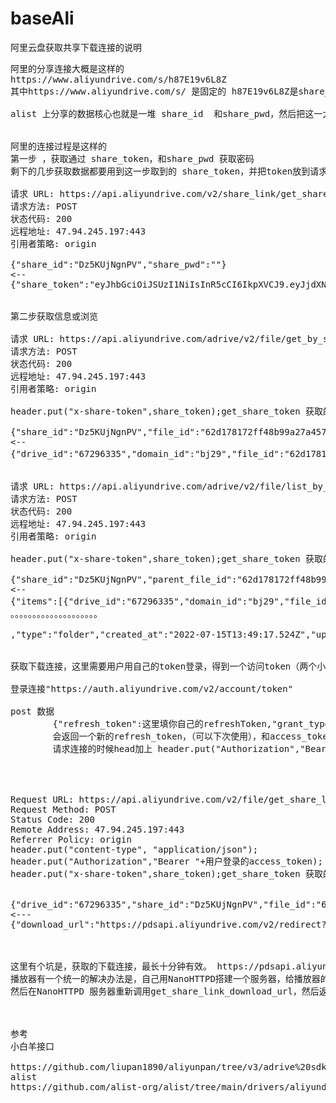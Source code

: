 # baseAli
阿里云盘获取共享下载连接的说明

<pre>
阿里的分享连接大概是这样的
https://www.aliyundrive.com/s/h87E19v6L8Z
其中https://www.aliyundrive.com/s/ 是固定的 h87E19v6L8Z是share_id 有的连接会需要密码share_pwd

alist 上分享的数据核心也就是一堆 share_id  和share_pwd，然后把这一大堆数据整合起来


阿里的连接过程是这样的
第一步 ，获取通过 share_token，和share_pwd 获取密码
剩下的几步获取数据都要用到这一步取到的 share_token，并把token放到请求头里面 header.put("x-share-token",share_token);

请求 URL: https://api.aliyundrive.com/v2/share_link/get_share_token
请求方法: POST
状态代码: 200 
远程地址: 47.94.245.197:443
引用者策略: origin

{"share_id":"Dz5KUjNgnPV","share_pwd":""}
<--
{"share_token":"eyJhbGciOiJSUzI1NiIsInR5cCI6IkpXVCJ9.eyJjdXN0b21Kc29uIjoie1wiZG9tYWluX2lkXCI6XCJiajI5XCIsXCJzaGFyZV9pZFwiOlwiRHo1S1VqTmduUFZcIixcImNyZWF0b3JcIjpcIjBiMjQwNWIxMDYyZjQzODdhZjUyZTRkMTQyNTMwZmJlXCIsXCJ1c2VyX2lkXCI6XCJhbm9ueW1vdXNcIn0iLCJjdXN0b21UeXBlIjoic2hhcmVfbGluayIsImV4cCI6MTY3NTg3MDM0NSwiaWF0IjoxNjc1ODYzMDg1fQ.LLS2T3FZTv0BaZbHMGPwWLw01vsE5gzln_KGHgekMa7o_7tsMG1BTYSIxmt360QlH5P35QEOh4bezH1ISXzC-wW9XtVABBdiba7QRaBgeCVHVRqkgBa-8k1tqlLeDGZ6ZERwVPvZAYezXo3imblYsCvSfLThLOLJSRx1uNzvwVg","expire_time":"2023-02-08T15:32:25.523Z","expires_in":7200}


第二步获取信息或浏览

请求 URL: https://api.aliyundrive.com/adrive/v2/file/get_by_share
请求方法: POST
状态代码: 200 
远程地址: 47.94.245.197:443
引用者策略: origin

header.put("x-share-token",share_token);get_share_token 获取的

{"share_id":"Dz5KUjNgnPV","file_id":"62d178172ff48b99a27a457aa25ba275842fbadd","fields":"*","image_thumbnail_process":"image/resize,w_400/format,jpeg","image_url_process":"image/resize,w_375/format,jpeg","video_thumbnail_process":"video/snapshot,t_1000,f_jpg,ar_auto,w_375"}
<--
{"drive_id":"67296335","domain_id":"bj29","file_id":"62d178172ff48b99a27a457aa25ba275842fbadd","share_id":"Dz5KUjNgnPV","name":"美食纪录片大合集（469GB）","type":"folder","created_at":"2022-07-15T14:22:15.579Z","updated_at":"2022-10-31T16:55:19.210Z","parent_file_id":"62d43b0ae9796975f5bb4b23a65db29c81401617","ex_fields_info":{"story_ids":"[]","story_image_score":0}}


请求 URL: https://api.aliyundrive.com/adrive/v2/file/list_by_share
请求方法: POST
状态代码: 200 
远程地址: 47.94.245.197:443
引用者策略: origin

header.put("x-share-token",share_token);get_share_token 获取的

{"share_id":"Dz5KUjNgnPV","parent_file_id":"62d178172ff48b99a27a457aa25ba275842fbadd","limit":20,"image_thumbnail_process":"image/resize,w_256/format,jpeg","image_url_process":"image/resize,w_1920/format,jpeg/interlace,1","video_thumbnail_process":"video/snapshot,t_1000,f_jpg,ar_auto,w_256","order_by":"name","order_direction":"DESC"}
<--
{"items":[{"drive_id":"67296335","domain_id":"bj29","file_id":"62d1705f366f5d63e7724e4a9deb1387a9b1d838","share_id":"Dz5KUjNgnPV","name":"44.食通街 26集 8.5G","type"
。。。。。。。。。。。。。。。。。。。。

,"type":"folder","created_at":"2022-07-15T13:49:17.524Z","updated_at":"2022-07-15T14:34:32.468Z","p22-07-15T14:34:30.482Z","parent_file_id":"62d178172ff48b99a27a457aa25ba275842fbadd"}],"next_marker":"WyI2MmQxNzgxNzJmZjQ4Yjk5YTI3YTQ1N2FhMjViYTI3NTg0MmZiYWRkIiwibiIsIm4iLDEsLTEsIjI0Lua+s+mXqOmjn+WFiSIsIjYyZDE3MDUzMmZjYWYxODdiYjgwNGYyOWI3Njg1NjlhMGEzODlmMGQiXQ==","punished_file_count":0}


获取下载连接，这里需要用户用自己的token登录，得到一个访问token（两个小时过期），再加上之前获取的x-share-token 放到请求头里面

登录连接"https://auth.aliyundrive.com/v2/account/token"

post 数据 
        {"refresh_token":这里填你自己的refreshToken,"grant_type", "refresh_token"}
        会返回一个新的refresh_token，（可以下次使用），和access_token
        请求连接的时候head加上 header.put("Authorization","Bearer "+loginret.getString("access_token"));
        
        


Request URL: https://api.aliyundrive.com/v2/file/get_share_link_download_url
Request Method: POST
Status Code: 200 
Remote Address: 47.94.245.197:443
Referrer Policy: origin
header.put("content-type", "application/json");
header.put("Authorization","Bearer "+用户登录的access_token); 注意Bearer后面要有空格
header.put("x-share-token",share_token);get_share_token 获取的

        
{"drive_id":"67296335","share_id":"Dz5KUjNgnPV","file_id":"62d170588f1c44555d3348fa97f4dd036d5063eb","image_url_process":"image/resize,w_1920/format,jpeg","image_thumbnail_process":"image/resize,w_1920/format,jpeg","expire_sec":600,"get_streams_url":true}
<---
{"download_url":"https://pdsapi.aliyundrive.com/v2/redirect?id=032f3c65a886499b868d71205c1998ca1675873435017663730","url":"https://pdsapi.aliyundrive.com/v2/redirect?id=c3c3c2d52b534deeb64d72ebc3b860b61675873435017637110","thumbnail":"https://pdsapi.aliyundrive.com/v2/redirect?id=a8e3cf5d20f14f3eb33250ed1ff31a051675873435017656233"}



这里有个坑是，获取的下载连接，最长十分钟有效。 https://pdsapi.aliyundrive.com/v2/redirect?id=032f3c65a886499b868d71205c1998ca1675873435017663730 ，这个连接本身是重定向的，
播放器有一个统一的解决办法是，自己用NanoHTTPD搭建一个服务器，给播放器的连接是本地连接 比如http://127.0.0.1/play302?fileid=62d170588f1c44555d3348fa97f4dd036d5063eb&size=xxxx
然后在NanoHTTPD 服务器重新调用get_share_link_download_url，然后返回更新的重定向url给播放器



参考
小白羊接口<br>
https://github.com/liupan1890/aliyunpan/tree/v3/adrive%20sdk
alist
https://github.com/alist-org/alist/tree/main/drivers/aliyundrive_share


</pre>

